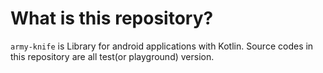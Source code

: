 # What is this repository?

`army-knife` is Library for android applications with Kotlin.
Source codes in this repository are all test(or playground) version.
